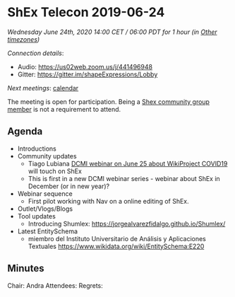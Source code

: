 # ShEx Telecon 2019-06-24

*Wednesday June 24th, 2020 14:00 CET / 06:00 PDT for 1 hour (in [Other timezones](https://www.timeanddate.com/worldclock/fixedtime.html?msg=ShEx+CG&iso=20200624T14&p1=195&ah=1))*

*Connection details*:

* Audio: https://us02web.zoom.us/j/441496948
* Gitter: https://gitter.im/shapeExpressions/Lobby

*Next meetings*: [calendar](https://calendar.google.com/event?action=TEMPLATE&tmeid=N2VyOGMyYjJnZTVma25qMWhlYWF2YmYycHFfMjAyMDAxMDhUMTMwMDAwWiBtaWNlbGlvLmJlX2FjM2xqNzNqdTA0YTY3OGIwaHRsMXBpamRvQGc&tmsrc=micelio.be_ac3lj73ju04a678b0htl1pijdo%40group.calendar.google.com&scp=ALL)

The meeting is open for participation. Being a [Shex community group member](https://www.w3.org/community/shex/participants) is not a requirement to attend.

## Agenda

* Introductions
* Community updates
  * Tiago Lubiana [DCMI webinar on June 25 about WikiProject COVID19](https://www.dublincore.org/news/2020/05-29-webinar-wikiproject-covid-19/) will touch on ShEx
  * This is first in a new DCMI webinar series - webinar about ShEx in December (or in new year)?
* Webinar sequence
  * First pilot working with Nav on a online editing of ShEx.
* Outlet/Vlogs/Blogs
* Tool updates 
  * Introducing Shumlex: https://jorgealvarezfidalgo.github.io/Shumlex/
* Latest EntitySchema
  * miembro del Instituto Universitario de Análisis y Aplicaciones Textuales  https://www.wikidata.org/wiki/EntitySchema:E220

## Minutes
  
Chair: Andra
Attendees: 
Regrets:



